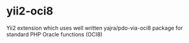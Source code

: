 # yii2-oci8
Yii2 extension which uses well written yajra/pdo-via-oci8 package for standard PHP Oracle functions (OCI8)
